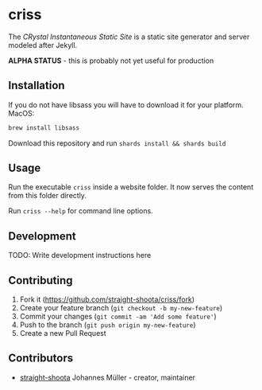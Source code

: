# criss

The *CRystal Instantaneous Static Site* is a static site generator and server modeled after Jekyll.

**ALPHA STATUS** - this is probably not yet useful for production

## Installation

If you do not have libsass you will have to download it for your platform.
MacOS:
```bash
brew install libsass
```

Download this repository and run `shards install && shards build`

## Usage

Run the executable `criss` inside a website folder. It now serves the content from this folder directly.

Run `criss --help` for command line options.

## Development

TODO: Write development instructions here

## Contributing

1. Fork it (<https://github.com/straight-shoota/criss/fork>)
2. Create your feature branch (`git checkout -b my-new-feature`)
3. Commit your changes (`git commit -am 'Add some feature'`)
4. Push to the branch (`git push origin my-new-feature`)
5. Create a new Pull Request

## Contributors

- [straight-shoota](https://github.com/straight-shoota) Johannes Müller - creator, maintainer
